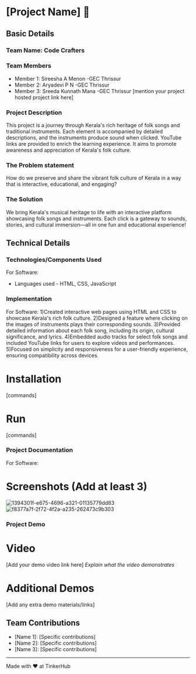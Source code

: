 

# [Project Name] 🎯


## Basic Details
### Team Name: Code Crafters


### Team Members
- Member 1: Sireesha A Menon    -GEC Thrissur
- Member 2: Aryadevi P N        -GEC Thrissur
- Member 3: Sreeda Kunnath Mana -GEC Thrissur
[mention your project hosted project link here]

### Project Description
This project is a journey through Kerala's rich heritage of folk songs and traditional instruments. Each element is accompanied by detailed descriptions, and the instruments produce sound when clicked. YouTube links are provided to enrich the learning experience. It aims to promote awareness and appreciation of Kerala's folk culture.

### The Problem statement
How do we preserve and share the vibrant folk culture of Kerala in a way that is interactive, educational, and engaging?

### The Solution
We bring Kerala's musical heritage to life with an interactive platform showcasing folk songs and instruments. Each click is a gateway to sounds, stories, and cultural immersion—all in one fun and educational experience!
## Technical Details
### Technologies/Components Used
For Software:
- Languages used - HTML, CSS, JavaScript


### Implementation
For Software:
1)Created interactive web pages using HTML and CSS to showcase Kerala's rich folk culture.
2)Designed a feature where clicking on the images of instruments plays their corresponding sounds.
3)Provided detailed information about each folk song, including its origin, cultural significance, and lyrics.
4)Embedded audio tracks for select folk songs and included YouTube links for users to explore videos and performances.
5)Focused on simplicity and responsiveness for a user-friendly experience, ensuring compatibility across devices.
# Installation
[commands]

# Run
[commands]

### Project Documentation
For Software:

# Screenshots (Add at least 3)

![1394301f-e675-4696-a321-01135779dd83](https://github.com/user-attachments/assets/4c67953d-46f5-4bb9-8502-14221353c02b)
![f8377a7f-2f72-4f2a-a235-262473c9b303](https://github.com/user-attachments/assets/325dcc47-ed5c-4819-90ca-55fa1903df6e)



### Project Demo
# Video
[Add your demo video link here]
*Explain what the video demonstrates*

# Additional Demos
[Add any extra demo materials/links]

## Team Contributions
- [Name 1]: [Specific contributions]
- [Name 2]: [Specific contributions]
- [Name 3]: [Specific contributions]

---
Made with ❤️ at TinkerHub





